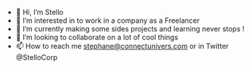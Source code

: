 - 👋 Hi, I’m Stello
- 👀 I’m interested in to work in a company as a Freelancer
- 🌱 I’m currently making some sides projects and learning never stops !
- 💞️ I’m looking to collaborate on a lot of cool things
- 📫 How to reach me stephane@connectunivers.com or in Twitter @StelloCorp

<!---
StelloCorp/StelloCorp is a ✨ special ✨ repository because its `README.md` (this file) appears on your GitHub profile.
You can click the Preview link to take a look at your changes.
--->
